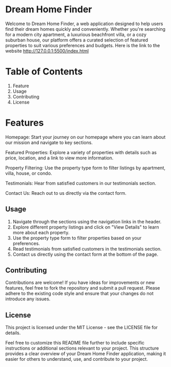 # Dream Home Finder
Welcome to Dream Home Finder, a web application designed to help users find their dream homes quickly and conveniently. Whether you're searching for a modern city apartment, a luxurious beachfront villa, or a cozy suburban house, our platform offers a curated selection of featured properties to suit various preferences and budgets.
Here is the link to the website  http://127.0.0.1:5500/index.html 


 # Table of Contents
  1. Feature  
  2. Usage
  3. Contributing
  4. License
# Features
Homepage: Start your journey on our homepage where you can learn about our mission and navigate to key sections.

Featured Properties: Explore a variety of properties with details such as price, location, and a link to view more information.

Property Filtering: Use the property type form to filter listings by apartment, villa, house, or condo.

Testimonials: Hear from satisfied customers in our testimonials section.

Contact Us: Reach out to us directly via the contact form.

## Usage
1. Navigate through the sections using the navigation links in the header.
2. Explore different property listings and click on "View Details" to learn more about each property.
3. Use the property type form to filter properties based on your preferences.
4. Read testimonials from satisfied customers in the testimonials section.
5. Contact us directly using the contact form at the bottom of the page.

 ## Contributing
Contributions are welcome! If you have ideas for improvements or new features, feel free to fork the repository and submit a pull request. Please adhere to the existing code style and ensure that your changes do not introduce any issues.

## License
This project is licensed under the MIT License - see the LICENSE file for details.

Feel free to customize this README file further to include specific instructions or additional sections relevant to your project. This structure provides a clear overview of your Dream Home Finder application, making it easier for others to understand, use, and contribute to your project.






